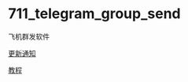 # 711_telegram_group_send
飞机群发软件






<a href='https://t.me/fjqf711'>更新通知<a/>
 

<a href='https://www.youtube.com/watch?v=Rk2T329JyQI'>教程<a/>
